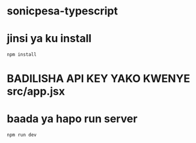 # sonicpesa-typescript

# jinsi ya ku install

```bash
npm install
```
# BADILISHA API KEY YAKO KWENYE src/app.jsx

# baada ya hapo run server
```bash
npm run dev
```
